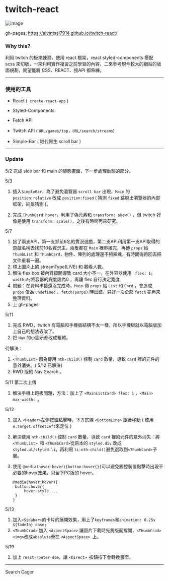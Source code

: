 # twitch-react

![image](https://github.com/AlvinTsai7914/twitch-react/blob/main/preview.jpg)

gh-pages: https://alvintsai7914.github.io/twitch-react/

### Why this?

利用 twitch 的板來練習，使用 react 框架，react styled-components 搭配 scss 來切版，一來利用實作複習之前學習的內容，二來參考現今較大的網站的版面規劃，期望能將 CSS、REACT、接API 都熟練。

---------



### 使用的工具

- React (` create-react-app` )

- Styled-Components

- Fetch API
- Twitch API ( `URL/games/top`，`URL/search/streams`)
- Simple-Bar ( 取代原生 scroll bar )

------



### Update 

5/2 完成 side bar 和 main 的靜態畫面，下一步處理動態的部分。

5/3 

1. 插入`SimpleBar`，為了避免瀏覽器 `scroll bar` 出現，`Main` 的 `position:relative` 改成 `position:fixed` ( 猜測 `fixed` 跳脫出瀏覽器的內部框架，純屬猜測 )。  

2. 完成 `ThumbCard hover`，利用了偽元素和 `transform: skew()` ，但 twitch 好像是使用 `transform: scale()`，之後有時間再來研究。

5/7  

1. 接了兩支API，第一支抓前6名的實況遊戲，第二支API利用第一支API取得的遊戲名稱去找前10名實況主，兩隻都在 `Main` 裡串接完，再傳 `props` 給 `ThumbList` 和 `ThumbCard`，物件、陣列的處理還不夠熟練，有時間得再回去把文件重看一遍。 
2. 標上圖片上的 streamType(LIVE) 和 觀看人數。
3. 解決 flex box 被內容撐開導致 card 大小不一，在外容器使用 ` flex: 1; width:0;`將容器的寬度設為0 ，再讓 flex 自行決定寬度
4. 問題：在資料串接還沒完成時，`Main` 傳 `props` 給 `List` 和 `Card` ，會造成 `props` 值為 `undefined` ，`fetch(porps)` 時出錯。只好一次全部 `fetch` 完再來整理資料。
5. 上 gh-pages

5/11

1. 完成 RWD，twitch 有電腦和手機版結構不太一樣，所以手機板就以電腦版加上自己的想法去改了。
2. 把 `Nav` 的小圖示都改成粗體。

待解決：

1. `<ThumbList>` 因為使用 `nth-child()` 控制 `card` 數量，導致 `card` 裡的元件的意外消失。( 5/12 已解決)
2. RWD 版的 Nav Search 。

5/11 第二次上傳

1. 解決手機上跑板問題，方法：加上了 `<MainListCard> flex: 1` ，`<Main> max-width: `。

 5/12 

1. 加入 `<Header>`左側按鈕點擊時，下方底線 `<BottomLine>` 跟著移動 ( 使用`e.target.offsetLeft`來定位 ) 

2. 解決使用 `nth-child()` 控制 `card` 數量，導致 `card` 裡的元件的意外消失：將 `<ThumbList> `和 `<ThumbCard>`從原本的 `styled.div` 改成 `styled.ul/styled.li`，再利用 `li:nth-child()`避免選取到`<ThumbCard>`子層。

3. 使用 `@media(hover:hover){button:hover{}}`可以避免觸控裝置點擊時出現不必要的hover效果，只留下PC版的 hover。

   ```
   @media(hover:hover){
   	button:hover{
   		hover-style....
   	}
   }
   ```

5/13

1. 加入`<Sidabar>`的卡片的展開效果，用上了`keyframes`和`animation: 0.25s ${fadeIn} ease;`
2. `<ThumbCrad>` 加入 `<AspectSpace>`  讓圖片下載時先將版面撐開，`<ThumbCrad><img>`改成`absolute`疊在 `<AspectSpace> `上。

5/19

1. 加上 `react-router-dom`，讓 `<Direct> `按鈕按下會轉換畫面。

------



Search Cager
